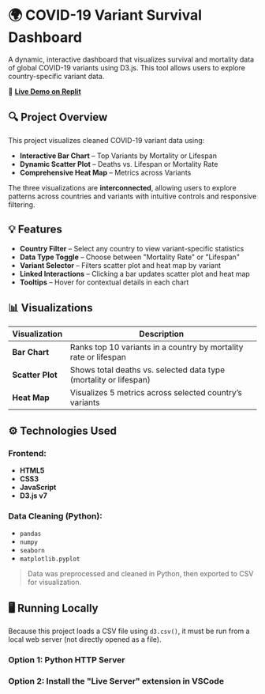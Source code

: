 # 🌍 COVID-19 Variant Survival Dashboard

A dynamic, interactive dashboard that visualizes survival and mortality data of global COVID-19 variants using D3.js. This tool allows users to explore country-specific variant data.

🔗 **[Live Demo on Replit](https://replit.com/@gaze4beam/FinalProjectREVISED)**

## 🔍 Project Overview

This project visualizes cleaned COVID-19 variant data using:

- **Interactive Bar Chart** – Top Variants by Mortality or Lifespan
- **Dynamic Scatter Plot** – Deaths vs. Lifespan or Mortality Rate
- **Comprehensive Heat Map** – Metrics across Variants

The three visualizations are **interconnected**, allowing users to explore patterns across countries and variants with intuitive controls and responsive filtering.

## 💡 Features

- **Country Filter** – Select any country to view variant-specific statistics
- **Data Type Toggle** – Choose between "Mortality Rate" or "Lifespan"
- **Variant Selector** – Filters scatter plot and heat map by variant
- **Linked Interactions** – Clicking a bar updates scatter plot and heat map
- **Tooltips** – Hover for contextual details in each chart

## 📊 Visualizations

| Visualization   | Description |
|-----------------|-------------|
| **Bar Chart**   | Ranks top 10 variants in a country by mortality rate or lifespan |
| **Scatter Plot**| Shows total deaths vs. selected data type (mortality or lifespan) |
| **Heat Map**    | Visualizes 5 metrics across selected country’s variants |

## ⚙️ Technologies Used

### Frontend:
- **HTML5**
- **CSS3**
- **JavaScript**
- **D3.js v7**

### Data Cleaning (Python):
- `pandas`
- `numpy`
- `seaborn`
- `matplotlib.pyplot`

> Data was preprocessed and cleaned in Python, then exported to CSV for visualization.

## 🖥️ Running Locally

Because this project loads a CSV file using `d3.csv()`, it must be run from a local web server (not directly opened as a file).

### Option 1: Python HTTP Server
### Option 2: Install the "Live Server" extension in VSCode


